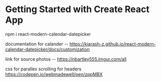 # Getting Started with Create React App

npm i react-modern-calendar-datepicker 


  documentation for calander -- https://kiarash-z.github.io/react-modern-calendar-datepicker/docs/customization


link for source photos -- https://nbartley555.imgur.com/all

css for parallex scrolling for headers https://codepen.io/webmadewell/pen/zppMBX